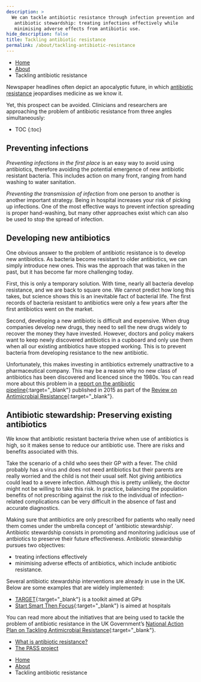 ```yaml
---
description: >
  We can tackle antibiotic resistance through infection prevention and
   antibiotic stewardship: treating infections effectively while 
   minimising adverse effects from antibiotic use.
hide_description: false
title: Tackling antibiotic resistance
permalink: /about/tackling-antibiotic-resistance
---
```

 
<ul class="breadcrumb">
  <li><a href="/">Home</a></li>
  <li><a href="/about">About</a></li>
  <li>Tackling antibiotic resistance</li>
</ul>


Newspaper headlines often depict an apocalyptic future, in which [antibiotic resistance](antibiotic-resistance) jeopardises medicine as we know it. 
 
Yet, this prospect can be avoided. Clinicians and researchers are approaching the problem of antibiotic resistance from three angles simultaneously:

* TOC
{:toc}

## Preventing infections

*Preventing infections in the first place* is an easy way to avoid using antibiotics, therefore avoiding the potential emergence of new antibiotic resistant bacteria. This includes action on many front, ranging from hand washing to water sanitation.

*Preventing the transmission of infection* from one person to another is another important strategy. Being in hospital increases your risk of picking up infections. One of the most effective ways to prevent infection spreading is proper hand-washing, but many other approaches exist which can also be used to stop the spread of infection.

## Developing new antibiotics

One obvious answer to the problem of antibiotic resistance is to develop new antibiotics. As bacteria become resistant to older antibiotics, we can simply introduce new ones. This was the approach that was taken in the past, but it has become far more challenging today.

First, this is only a temporary solution. With time, nearly all bacteria develop resistance, and we are back to square one. We cannot predict how long this takes, but science shows this is an inevitable fact of bacterial life. The first records of bacteria resistant to antibiotics were only a few years after the first antibiotics went on the market.

Second, developing a new antibiotic is difficult and expensive. When drug companies develop new drugs, they need to sell the new drugs widely to recover the money they have invested. However, doctors and policy makers want to keep newly discovered antibiotics in a cupboard and only use them when all our existing antibiotics have stopped working. This is to prevent bacteria from developing resistance to the new antibiotic. 

Unfortunately, this makes investing in antibiotics extremely unattractive to a pharmaceutical company. This may be a reason
why no new class of antibiotics has been discovered and licenced since the 1980s. You can read more about this problem in a [report on the antibiotic pipeline](https://wellcomecollection.org/works/zqv86kgr){:target="_blank"} published in 2015 as part of the [Review on Antimicrobial Resistance](https://amr-review.org/){:target="_blank"}.


## Antibiotic stewardship: Preserving existing antibiotics

We know that antibiotic resistant bacteria thrive when use of antibiotics is high, so it makes sense to reduce our antibiotic use. There are risks and benefits associated with this. 

Take the scenario of a child who sees their GP with a fever. The child probably has a virus and does not need antibiotics but their parents are really worried and the child is not their usual self. Not giving antibiotics could lead to a severe infection. Although this is pretty unlikely, the doctor might not be willing to take this risk. In practice, balancing the population benefits of not prescribing against the risk to the individual of infection-related complications can be very difficult in the absence of fast and accurate diagnostics.

Making sure that antibiotics are only prescribed for patients who really need them comes under the umbrella concept of 'antibiotic stewardship'. Antibiotic stewardship consists in promoting and monitoring judicious use of antbiotics to preserve their future effectiveness. Antibiotic stewardship pursues two objectives:
 - treating infections effectively
 - minimising adverse effects of antibiotics, which include antibiotic resistance.
  
Several antibiotic stewardship interventions are already in use in the UK. Below are some examples that are widely implemented:
 
 - [TARGET](https://www.rcgp.org.uk/clinical-and-research/resources/toolkits/target-antibiotic-toolkit.aspx){:target="_blank"} is a toolkit aimed at GPs
 - [Start Smart Then Focus](https://www.gov.uk/government/publications/antimicrobial-stewardship-start-smart-then-focus){:target="_blank"} is aimed at hospitals
 
You can read more about the initiatives that are being used to tackle the problem of antibiotic resistance in the UK Government’s [National Action Plan on Tackling Antimicrobial Resistance](https://www.gov.uk/government/publications/uk-5-year-action-plan-for-antimicrobial-resistance-2019-to-2024){:target="_blank"}.

<nav class="pagination heading clearfix" role="navigation">
<ul>
<li class="pagination-item older"> 
<a href="/about/antibiotic-resistance/" rel="next">What is antibiotic resistance?</a>
</li>
<li class="pagination-item newer"> <a href="/about/pass-project">The PASS project</a>
</li>
</ul>
</nav>


<ul class="breadcrumb">
  <li><a href="/">Home</a></li>
  <li><a href="/about">About</a></li>
  <li>Tackling antibiotic resistance</li>
</ul>
